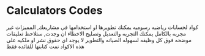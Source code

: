 # Calculators Codes
كواد لحسابات رياضيه رسوميه يمكنك تطويرها او استخدامها في مشاريعك, المميزات غير مجربه بالكامل يمكنك التجربه والتعديل وتصليح الاخطاء ان وجدت, ستلاحظ تعليقات موضحه فوق كل وظيفه لسهوله الصيانه والتطوير لا يوجد اي حقوق نشر او ملكيه على هذه الاكواد تمت كتابتها للفائده فقط
